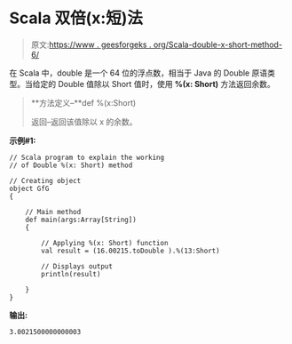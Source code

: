 # Scala 双倍(x:短)法

> 原文:[https://www . geesforgeks . org/Scala-double-x-short-method-6/](https://www.geeksforgeeks.org/scala-double-x-short-method-6/)

在 Scala 中，double 是一个 64 位的浮点数，相当于 Java 的 Double 原语类型。当给定的 Double 值除以 Short 值时，使用 **%(x: Short)** 方法返回余数。

> **方法定义–**def %(x:Short)
> 
> 返回–返回该值除以 x 的余数。

**示例#1:**

```
// Scala program to explain the working 
// of Double %(x: Short) method

// Creating object
object GfG
{ 

    // Main method
    def main(args:Array[String])
    {

        // Applying %(x: Short) function
        val result = (16.00215.toDouble ).%(13:Short)

        // Displays output
        println(result)

    }
}
```

**输出:**

```
3.0021500000000003

```